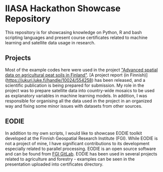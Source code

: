 # IIASA Hackathon Showcase Repository

This repository is for showcasing knowledge on Python, R and bash scripting languages and present course certificates related to machine learning and satellite data usage in research. 

## Projects

Most of the example codes here were used in the project ["Advanced spatial data on agricultural peat soils in Finland"](https://www.luke.fi/en/projects/maatu-01). [A project report (in Finnish)] (https://jukuri.luke.fi/handle/10024/554258) has been released, and a scientific publication is being prepared for submission. My role in the project was to prepare satellite data into country-wide mosaics to be used as explanatory variables in machine learning models. In addition, I was responsible for organising all the data used in the project in an organized way and fixing some minor issues with datasets from other sources. 

## EODIE

In addition to my own scripts, I would like to showcase EODIE toolkit developed at the Finnish Geospatial Research Institute (FGI). While EODIE is not a project of mine, I have significant contributions to its development especially related to parallel processing. EODIE is an open source software and can be found from [FGI GitLab](https://gitlab.com/fgi_nls/public/EODIE). EODIE has been used in several projects related to agriculture and forestry - examples can be seen in the presentation uploaded into certificates directory. 
